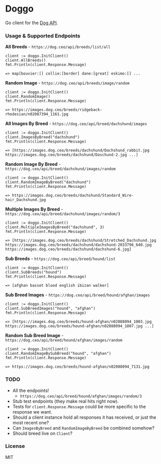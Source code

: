 # Doggo

Go client for the [Dog API](https://dog.ceo/dog-api/).

### Usage & Supported Endpoints

**All Breeds** - `https://dog.ceo/api/breeds/list/all`

  ```
  client := doggo.InitClient()
  client.AllBreeds()
  fmt.Println(client.Response.Message)

  => map[bouvier:[] collie:[border] dane:[great] eskimo:[] ...
  ```

**Random Image** - `https://dog.ceo/api/breeds/image/random`

  ```
  client := doggo.InitClient()
  client.RandomImage()
  fmt.Println(client.Response.Message)

  => https://images.dog.ceo/breeds/ridgeback-rhodesian/n02087394_1161.jpg
  ```

**All Images By Breed** - `https://dog.ceo/api/breed/dachshund/images`

  ```
  client := doggo.InitClient()
  client.ImagesByBreed("dachshund")
  fmt.Println(client.Response.Message)

  => [https://images.dog.ceo/breeds/dachshund/Dachshund_rabbit.jpg https://images.dog.ceo/breeds/dachshund/Daschund-2.jpg ...]
  ```

**Random Image By Breed** - `https://dog.ceo/api/breed/dachshund/images/random`

  ```
  client := doggo.InitClient()
  client.RandomImageByBreed("dachshund")
  fmt.Println(client.Response.Message)

  => https://images.dog.ceo/breeds/dachshund/Standard_Wire-hair_Dachshund.jpg
  ```

**Multiple Images By Breed** - `https://dog.ceo/api/breed/dachshund/images/random/3`

  ```
  client := doggo.InitClient()
  client.MultipleImagesByBreed("dachshund", 3)
  fmt.Println(client.Response.Message)

  => [https://images.dog.ceo/breeds/dachshund/Stretched_Dachshund.jpg https://images.dog.ceo/breeds/dachshund/dachshund-2033796_640.jpg https://images.dog.ceo/breeds/dachshund/dachshund-6.jpg]
  ```

**Sub Breeds** - `https://dog.ceo/api/breed/hound/list`

  ```
  client := doggo.InitClient()
  client.SubBreeds("hound")
  fmt.Println(client.Response.Message)

  => [afghan basset blood english ibizan walker]
  ```

**Sub Breed Images** - `https://dog.ceo/api/breed/hound/afghan/images`

  ```
  client := doggo.InitClient()
  client.SubBreedImages("hound", "afghan")
  fmt.Println(client.Response.Message)

  => [https://images.dog.ceo/breeds/hound-afghan/n02088094_1003.jpg https://images.dog.ceo/breeds/hound-afghan/n02088094_1007.jpg ...]
  ```

**Random Sub Breed Image** - `https://dog.ceo/api/breed/hound/afghan/images/random`

  ```
  client := doggo.InitClient()
  client.RandomImageBySubBreed("hound", "afghan")
  fmt.Println(client.Response.Message)

  => https://images.dog.ceo/breeds/hound-afghan/n02088094_7131.jpg
  ```

### TODO

* All the endpoints!
  - `https://dog.ceo/api/breed/hound/afghan/images/random/3`
* Stub test endpoints (they make real hits right now).
* Tests for `client.Response.Message` could be more specific to the response we want.
* Should a client instance hold all responses it has received, or just the most
recent one?
* Can `ImagesByBreed` and `RandomImageByBreed` be combined somehow?
* Should breed live on `Client`?

### License

MIT
